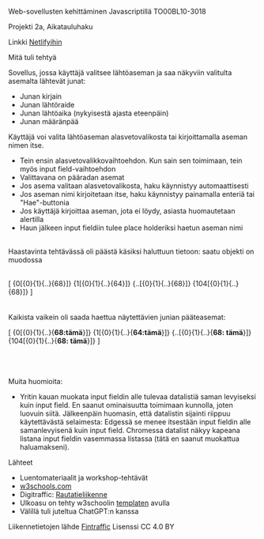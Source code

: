 Web-sovellusten kehittäminen Javascriptillä TO00BL10-3018

Projekti 2a, Aikatauluhaku

Linkki <a href="https://lalefal-aikatauluhaku.netlify.app/" target="_blank">Netlifyihin</a>

Mitä tuli tehtyä

Sovellus, jossa käyttäjä valitsee lähtöaseman ja saa näkyviin valitulta asemalta lähtevät junat:
   - Junan kirjain
   - Junan lähtöraide
   - Junan lähtöaika (nykyisestä ajasta eteenpäin)
   - Junan määränpää
 
Käyttäjä voi valita lähtöaseman alasvetovalikosta tai kirjoittamalla aseman nimen itse.
 - Tein ensin alasvetovalikkovaihtoehdon. Kun sain sen toimimaan, tein myös input field-vaihtoehdon
 - Valittavana on pääradan asemat
 - Jos asema valitaan alasvetovalikosta, haku käynnistyy automaattisesti
 - Jos aseman nimi kirjoitetaan itse, haku käynnistyy painamalla enteriä tai "Hae"-buttonia
 - Jos käyttäjä kirjoittaa aseman, jota ei löydy, asiasta huomautetaan alertilla
 - Haun jälkeen input fieldiin tulee place holderiksi haetun aseman nimi
<br>
Haastavinta tehtävässä oli päästä käsiksi haluttuun tietoon: saatu objekti on muodossa<br><br>

[ {0[{0}{1}{..}{68}]} {1[{0}{1}{..}{64}]} {..[{0}{1}{..}{68}]} {104[{0}{1}{..}{68}]} ]
<br><br><br>
Kaikista vaikein oli saada haettua näytettävien junian pääteasemat:<br>

[ {0[{0}{1}{..}{**68:tämä**}]} {1[{0}{1}{..}{**64:tämä**}]} {..[{0}{1}{..}{**68: tämä**}]} {104[{0}{1}{..}{**68: tämä**}]} ]

<br><br><br>
Muita huomioita:
- Yritin kauan muokata input fieldin alle tulevaa datalistiä saman levyiseksi kuin input field. En saanut
  ominaisuutta toimimaan kunnolla, joten luovuin siitä. Jälkeenpäin huomasin, että datalistin sijainti riippuu
  käytettävästä selaimesta: Edgessä se menee itsestään input fieldin alle samanlevyisenä kuin input field. Chromessa
  datalist näkyy kapeana listana input fieldin vasemmassa listassa (tätä en saanut muokattua haluamakseni).

Lähteet
- Luentomateriaalit ja workshop-tehtävät
- <a href="https://www.w3schools.com/js/default.asp" target="_blank">w3schools.com</a> 
- Digitraffic: <a href="https://www.digitraffic.fi/rautatieliikenne/" target="_blank">Rautatieliikenne</a> 
- Ulkoasu on tehty w3schoolin <a href="https://www.w3schools.com/bootstrap/tryit.asp?filename=trybs_temp_webpage&stacked=h" target="_blank">templaten</a> avulla
- Välillä tuli juteltua ChatGPT:n kanssa    

Liikennetietojen lähde <a href="https://www.digitraffic.fi" target="_blank">Fintraffic</a> Lisenssi CC 4.0 BY
